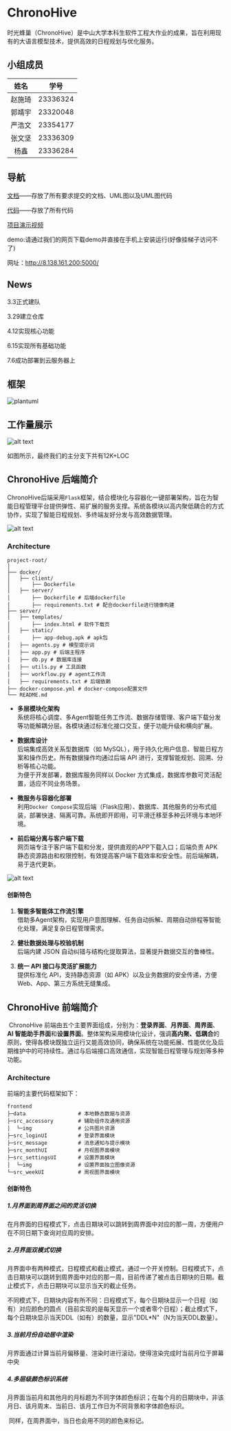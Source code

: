 # ChronoHive
时光蜂巢（ChronoHive）是中山大学本科生软件工程大作业的成果，旨在利用现有的大语言模型技术，提供高效的日程规划与优化服务。

## 小组成员
| 姓名         | 学号        | 
| :----:       |    :----:  |  
| 赵施琦   | 23336324       | 
|    郭靖宇          |    23320048        | 
|       严浩文       |     23354177       |   
|       张文坚       |       23336309     |   
|      杨鑫        |      23336284      |   

## 导航
[文档](./docs)——存放了所有要求提交的文档、UML图以及UML图代码

[代码](./src)——存放了所有代码

[项目演示视频](./video)

demo:请通过我们的网页下载demo并直接在手机上安装运行(好像挂梯子访问不了)

网址：http://8.138.161.200:5000/     

## News
3.3正式建队  

3.29建立仓库 

4.12实现核心功能

6.15实现所有基础功能

7.6成功部署到云服务器上


## 框架
![plantuml](docs/uml/image/流程图.png)

## 工作量展示
![alt text](imgs/代码行展示.png)

如图所示，最终我们的主分支下共有12K+LOC


## ChronoHive 后端简介

​	ChronoHive后端采用`Flask`框架，结合模块化与容器化一键部署架构，旨在为智能日程管理平台提供弹性、易扩展的服务支撑。系统各模块以高内聚低耦合的方式协作，实现了智能日程规划、多终端友好分发与高效数据管理。

![alt text](imgs/image-1.png)

### Architecture
```
project-root/
│
├── docker/
│   ├── client/
│       ├── Dockerfile
│   ├── server/
│       ├── Dockerfile # 后端dockerfile
│       ├── requirements.txt # 配合dockerfile进行镜像构建
├── server/
│   ├── templates/
│       ├── index.html # 软件下载页
│   ├── static/
│       ├── app-debug.apk # apk包
│   ├── agents.py # 模型提示词
│   ├── app.py # 后端主程序
│   ├── db.py # 数据库连接
│   ├── utils.py # 工具函数
│   ├── workflow.py # agent工作流
│   ├── requirements.txt # 后端依赖
├── docker-compose.yml # docker-compose配置文件
└── README.md

```


- **多层模块化架构**  
  系统将核心调度、多Agent智能任务工作流、数据存储管理、客户端下载分发等功能解耦分层。各模块通过标准化接口交互，便于功能升级和横向扩展。

- **数据库设计**  
  后端集成高效关系型数据库（如 MySQL），用于持久化用户信息、智能日程方案和操作历史。所有数据操作均通过后端 API 进行，支撑智能规划、回溯、分析等核心功能。  
  为便于开发部署，数据库服务同样以 Docker 方式集成，数据库参数可灵活配置，适应不同业务场景。

- **微服务与容器化部署**  
  利用`Docker Compose`实现后端（Flask应用）、数据库、其他服务的分布式组装，部署快速、隔离可靠。系统即开即用，可平滑迁移至多种云环境与本地环境。

- **前后端分离与客户端下载**  
  网页端专注于客户端下载和分发，提供直观的APP下载入口；后端负责 APK 静态资源路由和权限控制，有效提高客户端下载效率和安全性。前后端解耦，易于迭代更新。

![alt text](imgs/image.png)

#### 创新特色

1. **智能多智能体工作流引擎**  
   借助多Agent架构，实现用户意图理解、任务自动拆解、周期自动排程等智能化处理，满足复杂日程管理需求。

2. **健壮数据处理与校验机制**  
   后端内建 JSON 自动纠错与结构化提取算法，显著提升数据交互的鲁棒性。

3. **统一 API 接口与灵活扩展能力**  
   提供标准化 API，支持静态资源（如 APK）以及业务数据的安全传递，方便 Web、App、第三方系统无缝集成。

## ChronoHive 前端简介

​	ChronoHive 前端由五个主要界面组成，分别为：**登录界面**、**月界面**、**周界面**、**AI 智能助手界面**和**设置界面**。整体架构采用模块化设计，强调**高内聚、低耦合**的原则，使得各模块既独立运行又能高效协同，确保系统在功能拓展、性能优化及后期维护中的可持续性。通过与后端接口高效通信，实现智能日程管理与规划等多种功能。

### Architecture

前端的主要代码框架如下：

```
frontend
├─data                 # 本地静态数据与资源
├─src_accessory        # 辅助组件及通用资源
│  └─img               # 公共图片资源
├─src_loginUI          # 登录界面模块
├─src_message          # 消息通知与提示模块
├─src_monthUI          # 月视图界面模块
├─src_settingsUI       # 设置界面模块
│  └─img               # 设置界面独立图像资源
└─src_weekUI           # 周视图界面模块
```



#### 创新特色

##### 1.月界面到周界面之间的灵活切换

​	在月界面的日程模式下，点击日期块可以跳转到周界面中对应的那一周，方便用户在不同日期下查询对应周的安排。

##### 2.月界面双模式切换

​	月界面中有两种模式，日程模式和截止模式，通过一个开关控制。日程模式下，点击日期块可以跳转到周界面中对应的那一周，目前传递了被点击日期块的日期。截止模式下，点击日期块可以显示当天的截止任务。

​	不同模式下，日期块内容有所不同：日程模式下，每个日期块显示一个日程（如有）对应颜色的圆点（目前实现的是每天显示一个或者零个日程）；截止模式下，每个日期块显示当天DDL（如有）的数量，显示"DDL*N"（N为当天DDL数量）。

##### 3.当前月份自动居中渲染

​	月界面通过计算当前月偏移量、渲染时进行滚动，使得渲染完成时当前月位于屏幕中央

##### 4.多层级颜色标识系统

​	月界面当前月和其他月的月标题为不同字体颜色标识；在每个月的日期块中，非该月日、该月周末、当前日、该月工作日为不同背景和字体颜色标识。

​	同样，在周界面中，当日也会用不同的颜色来标记。

